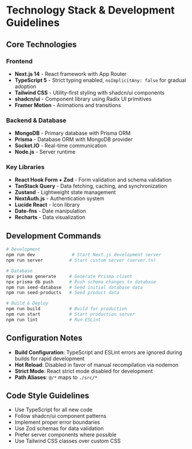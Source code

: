 # Technology Stack & Development Guidelines

## Core Technologies

### Frontend

- **Next.js 14** - React framework with App Router
- **TypeScript 5** - Strict typing enabled, `noImplicitAny: false` for gradual adoption
- **Tailwind CSS** - Utility-first styling with shadcn/ui components
- **shadcn/ui** - Component library using Radix UI primitives
- **Framer Motion** - Animations and transitions

### Backend & Database

- **MongoDB** - Primary database with Prisma ORM
- **Prisma** - Database ORM with MongoDB provider
- **Socket.IO** - Real-time communication
- **Node.js** - Server runtime

### Key Libraries

- **React Hook Form + Zod** - Form validation and schema validation
- **TanStack Query** - Data fetching, caching, and synchronization
- **Zustand** - Lightweight state management
- **NextAuth.js** - Authentication system
- **Lucide React** - Icon library
- **Date-fns** - Date manipulation
- **Recharts** - Data visualization

## Development Commands

```bash
# Development
npm run dev              # Start Next.js development server
npm run server          # Start custom server (server.ts)

# Database
npx prisma generate     # Generate Prisma client
npx prisma db push      # Push schema changes to database
npm run seed-database   # Seed initial database data
npm run seed-products   # Seed product data

# Build & Deploy
npm run build           # Build for production
npm run start           # Start production server
npm run lint            # Run ESLint
```

## Configuration Notes

- **Build Configuration**: TypeScript and ESLint errors are ignored during builds for rapid development
- **Hot Reload**: Disabled in favor of manual recompilation via nodemon
- **Strict Mode**: React strict mode disabled for development
- **Path Aliases**: `@/*` maps to `./src/*`

## Code Style Guidelines

- Use TypeScript for all new code
- Follow shadcn/ui component patterns
- Implement proper error boundaries
- Use Zod schemas for data validation
- Prefer server components where possible
- Use Tailwind CSS classes over custom CSS
